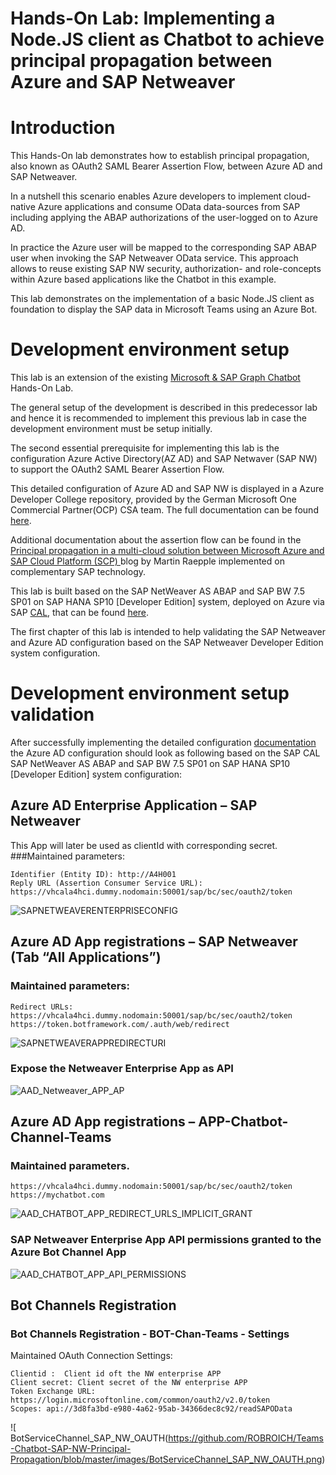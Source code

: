 # Hands-On Lab: Implementing a Node.JS client as Chatbot to achieve principal propagation between Azure and SAP Netweaver 

# Introduction 
This Hands-On lab demonstrates how to establish principal propagation, also known as OAuth2 SAML Bearer Assertion Flow, between Azure AD and SAP Netweaver. 

In a nutshell this scenario enables Azure developers to implement cloud-native Azure applications and consume OData data-sources from SAP including applying the ABAP authorizations of the user-logged on to Azure AD. 

In practice the Azure user will be mapped to the corresponding SAP ABAP user when invoking the SAP Netweaver OData service. This approach allows to reuse existing SAP NW security, authorization- and role-concepts within Azure based applications like the Chatbot in this example. 

This lab demonstrates on the implementation of a basic Node.JS client as foundation to display the SAP data in Microsoft Teams using an Azure Bot. 

# Development environment setup 
This lab is an extension of the existing [Microsoft & SAP Graph Chatbot]( https://github.com/ROBROICH/TEAMS-Chatbot-Microsoft-SAP-Graph) Hands-On Lab. 

The general setup of the development is described in this predecessor lab and hence it is recommended to implement this previous lab in case the development environment must be setup initially.

The second essential prerequisite for implementing this lab is the configuration Azure Active Directory(AZ AD) and SAP Netwaver (SAP NW) to support the OAuth2 SAML Bearer Assertion Flow. 

This detailed configuration of Azure AD and SAP NW is displayed in a Azure Developer College repository, provided by the German Microsoft One Commercial Partner(OCP) CSA team. 
The full documentation can be found [here]( https://github.com/azuredevcollege/SAP). 
 
Additional documentation about the assertion flow can be found in the 
[Principal propagation in a multi-cloud solution between Microsoft Azure and SAP Cloud Platform (SCP)
]( https://blogs.sap.com/2020/07/17/principal-propagation-in-a-multi-cloud-solution-between-microsoft-azure-and-sap-cloud-platform-scp/) blog by Martin Raepple implemented on complementary SAP technology. 


This lab is built based on the SAP NetWeaver AS ABAP and SAP BW 7.5 SP01 on SAP HANA SP10 [Developer Edition] system, deployed on Azure via SAP [CAL]( https://cal.sap.com/), that can be found [here]( https://blogs.sap.com/2013/05/16/developer-trial-editions-sap-netweaver-application-server-abap-and-sap-business-warehouse-powered-by-sap-hana/). 

The first chapter of this lab is intended to help validating the SAP Netweaver and Azure AD configuration based on the SAP Netweaver Developer Edition system configuration.

# Development environment setup validation
After successfully implementing the detailed configuration [documentation]( https://github.com/azuredevcollege/SAP) the Azure AD configuration should look as following based on the SAP CAL SAP NetWeaver AS ABAP and SAP BW 7.5 SP01 on SAP HANA SP10 [Developer Edition] system configuration:

## Azure AD Enterprise Application – SAP Netweaver 
This App will later be used as clientId with corresponding secret. 
###Maintained parameters:

```
Identifier (Entity ID): http://A4H001
Reply URL (Assertion Consumer Service URL):
https://vhcala4hci.dummy.nodomain:50001/sap/bc/sec/oauth2/token
```

![SAPNETWEAVERENTERPRISECONFIG]( https://github.com/ROBROICH/Teams-Chatbot-SAP-NW-Principal-Propagation/blob/master/images/AAD_Netweaver_Config.png
)

## Azure AD App registrations – SAP Netweaver (Tab “All Applications”)
### Maintained parameters:



```
Redirect URLs:
https://vhcala4hci.dummy.nodomain:50001/sap/bc/sec/oauth2/token
https://token.botframework.com/.auth/web/redirect
```

![SAPNETWEAVERAPPREDIRECTURI]( https://github.com/ROBROICH/Teams-Chatbot-SAP-NW-Principal-Propagation/blob/master/images/AAD_Netweaver_APP_REDIRECT_URLS_IMPLICIT_GRANTS.png)
### Expose the Netweaver Enterprise App as API
![ AAD_Netweaver_APP_AP]( https://github.com/ROBROICH/Teams-Chatbot-SAP-NW-Principal-Propagation/blob/master/images/AAD_Netweaver_APP_API.png)

## Azure AD App registrations – APP-Chatbot-Channel-Teams

### Maintained parameters. 

```
https://vhcala4hci.dummy.nodomain:50001/sap/bc/sec/oauth2/token
https://mychatbot.com

```

![ AAD_CHATBOT_APP_REDIRECT_URLS_IMPLICIT_GRANT
]( https://github.com/ROBROICH/Teams-Chatbot-SAP-NW-Principal-Propagation/blob/master/images/AAD_CHATBOT_APP_REDIRECT_URLS_IMPLICIT_GRANTS.png)
### SAP Netweaver  Enterprise App API permissions granted to the Azure Bot Channel App
![ AAD_CHATBOT_APP_API_PERMISSIONS]( https://github.com/ROBROICH/Teams-Chatbot-SAP-NW-Principal-Propagation/blob/master/images/AAD_CHATBOT_APP_API_PERMISSIONS.png
)

## Bot Channels Registration
### Bot Channels Registration - BOT-Chan-Teams - Settings
Maintained OAuth Connection Settings:
```
Clientid :  Client id oft the NW enterprise APP 
Client secret: Client secret of the NW enterprise APP 
Token Exchange URL: https://login.microsoftonline.com/common/oauth2/v2.0/token
Scopes: api://3d8fa3bd-e980-4a62-95ab-34366dec8c92/readSAPOData
```

![ BotServiceChannel_SAP_NW_OAUTH(https://github.com/ROBROICH/Teams-Chatbot-SAP-NW-Principal-Propagation/blob/master/images/BotServiceChannel_SAP_NW_OAUTH.png)
